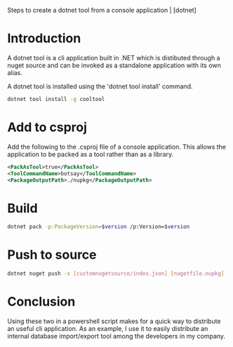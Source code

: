 Steps to create a dotnet tool from a console application | [dotnet]

# Introduction

A dotnet tool is a cli application built in .NET which is distibuted through a nuget source and can be invoked as a standalone application with its own alias. 

A dotnet tool is installed using the 'dotnet tool install' command.

```sh
dotnet tool install -g cooltool
```

# Add to csproj

Add the following to the .csproj file of a console application. This allows the application to be packed as a tool rather than as a library.

```xml
<PackAsTool>true</PackAsTool>
<ToolCommandName>botsay</ToolCommandName>
<PackageOutputPath>./nupkg</PackageOutputPath>
```

# Build

```sh
dotnet pack -p:PackageVersion=$version /p:Version=$version
```

# Push to source

```sh
dotnet nuget push -s [customnugetsource/index.json] [nugetfile.nupkg]
```

# Conclusion

Using these two in a powershell script makes for a quick way to distribute an useful cli application. As an example, I use it to easily distribute an internal database import/export tool among the developers in my company.